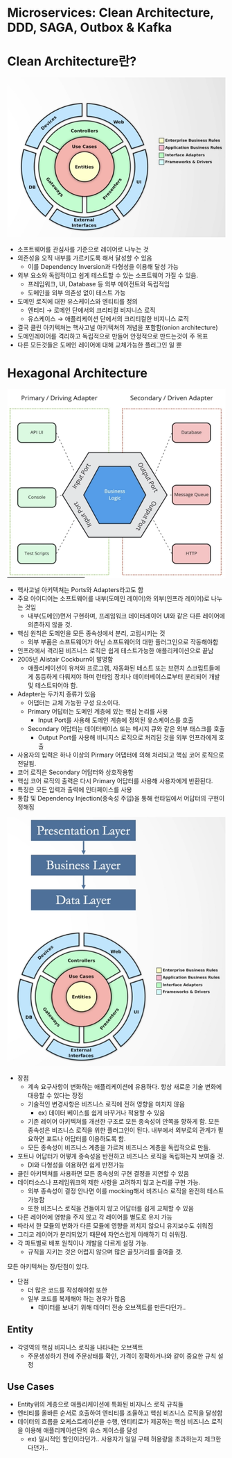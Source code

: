 # Microservices: Clean Architecture, DDD, SAGA, Outbox & Kafka

# Clean Architecture란?

![image.png](Clean%20Architecture/image.png)

- 소프트웨어를 관심사를 기준으로 레이어로 나누는 것
- 의존성을 오직 내부를 가르키도록 해서 달성할 수 있음
    - 이를 Dependency Inversion과 다형성을 이용해 달성 가능
- 외부 요소와 독립적이고 쉽게 테스트할 수 있는 소프트웨어 가질 수 있음.
    - 프레임워크, UI, Database 등 외부 에이전트와 독립적임
    - 도메인을 외부 의존성 없이 테스트 가능
- 도메인 로직에 대한 유스케이스와 엔티티를 정의
    - 엔티티 → 로메인 단에서의 크리티컬 비지니스 로직
    - 유스케이스 → 애플리케이션 단에서의 크리티컬한 비지니스 로직
- 결국 클린 아키텍쳐는 핵사고널 아키텍쳐의 개념을 포함함(onion architecture)
- 도메인레이어를 격리하고 독립적으로 만들어 안정적으로 만드는것이 주 목표
- 다른 모든것들은 도메인 레이어에 대해 교체가능한 플러그인 일 뿐

# Hexagonal Architecture

![image.png](Clean%20Architecture/image%201.png)

- 핵사고널 아키텍쳐는 Ports와 Adapters라고도 함
- 주요 아이디어는 소프트웨어를 내부(도메인 레이어)와 외부(인프라 레이어)로 나누는 것임
    - 내부(도메인)먼저 구현하며, 프레임워크 데이터레이어 UI와 같은 다른 레이어에 의존하지 않을 것.
- 핵심 원칙은 도메인을 모든 종속성에서 분리, 고립시키는 것
    - 외부 부품은 소프트웨어가 아닌 소프트웨어의 대한 플러그인으로 작동해야함
- 인프라에서 격리된 비즈니스 로직은 쉽게 테스트가능한 애플리케이션으로 끝남
- 2005년 Alistair Cockburn이 발명함
    - 애플리케이션이 유저와 프로그램, 자동화된 테스트 또는 브랜치 스크립트들에게 동등하게 다뤄져야 하며 런타임 장치나 데이터베이스로부터 분리되어 개발 및 테스트되어야 함.
- Adapter는 두가지 종류가 있음
    - 어댑터는 교체 가능한 구성 요소이다.
    - Primary 어답터는 도메인 계층에 있는 핵심 논리를 사용
        - Input Port를 사용해 도메인 계층에 정의된 유스케이스를 호출
    - Secondary 어답터는 데이터베이스 또는 메시지 큐와 같은 외부 태스크를 호출
        - Output Port를 사용해 비니지스 로직으로 처리된 것을 외부 인프라에게 호출
- 사용자의 입력은 하나 이상의 Pirmary 어댑터에 의해 처리되고 핵심 코어 로직으로 전달됨.
- 코어 로직은 Secondary 어답터와 상호작용함
- 핵심 코어 로직의 출력은 다시 Primary 어답터를 사용해 사용자에게 반환된다.
- 특징은 모든 입력과 출력에 인터페이스를 사용
- 통합 및 Dependency Injection(종속성 주입)을 통해 런타임에서 어답터의 구현이 정해짐

![image.png](Clean%20Architecture/image%202.png)

- 장점
    - 계속 요구사항이 변화하는 애플리케이션에 유용하다. 항상 새로운 기술 변화에 대응할 수 있다는 장점
    - 기술적인 변경사항은 비즈니스 로직에 전혀 영향을 미치지 않음
        - ex) 데이터 베이스를 쉽게 바꾸거나 적용할 수 있음
    - 기존 레이어 아키텍쳐를 개선한 구조로 모든 종속성이 안쪽을 향하게 함. 모든 종속성은 비즈니스 로직을 위한 플러그인이 된다. 내부에서 외부로의 관계가 필요하면 포트나 어답터를 이용하도록 함.
    - 모든 종속성이 비즈니스 계층을 가르켜 비즈니스 계층을 독립적으로 만듦.
- 포트나 어답터가 어떻게 종속성을 반전하고 비즈니스 로직을 독립하는지 보여줄 것.
    - DI와 다형성을 이용하면 쉽게 반전가능
- 클린 아키텍쳐를 사용하면 모든 종속성의 구현 결정을 지연할 수 있음
- 데이터소스나 프레임워크의 제한 사항을 고려하지 않고 논리를 구현 가능.
    - 외부 종속성이 결정 안나면 이를 mocking해서 비즈니스 로직을 완전히 테스트 가능함
    - 또한 비즈니스 로직을 건들이지 않고 어답터를 쉽게 교체할 수 있음
- 다른 레이어에 영향을 주지 않고 각 레이어를 별도로 유지 가능
- 따라서 한 모듈의 변화가 다른 모듈에 영향을 끼치지 않으니 유지보수도 쉬워짐
- 그리고 레이어가 분리되었기 때문에 자연스럽게 이해하기 더 쉬워짐.
- 각 파트별로 배포 원칙이나 개발을 다르게 설정 가능.
    - 규칙을 지키는 것은 어렵지 않으며 많은 골칫거리를 줄여줄 것.

모든 아키텍쳐는 장/단점이 있다.

- 단점
    - 더 많은 코드를 작성해야함 또한
    - 일부 코드를 복제해야 하는 경우가 많음
        - 데이터를 보내기 위해 데이터 전송 오브젝트를 만든다던가..

## Entity

- 각영역의 핵심 비지니스 로직을 나타내는 오브젝트
    - 주문생성하기 전에 주문상태를 확인, 가격이 정확하거나와 같이 중요한 규칙 설정

## Use Cases

- Entity위의 계층으로 애플리케이션에 특화된 비지니스 로직 규칙들
- 엔티티를 올바른 순서로 호출하여 엔티티를 조율하고 핵심 비즈니스 로직을 달성함
- 데이터의 흐름을 오케스트레이션을 수행, 엔티티로가 제공하는 핵심 비즈니스 로직을 이용해 애플리케이션단의 유스 케이스를 달성
    - ex) 일시적인 할인이라던가.. 사용자가 일일 구매 허용량을 초과하는지 체크한다던가..